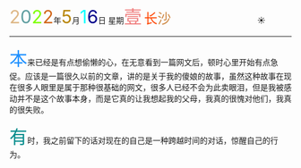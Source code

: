 <font size=6><font color=#DEB887>2</font><font color=#5F9EA0>0</font><font color=7FFF00>2</font><font color=#D2691E>2</font></font>年<font size=6 color=#B8860B>5</font>月<font size=6 color=OOFFFF>1</font><font size=6 color=#00008B>6</font>日 星期<font size=6 color=#F08080>壹</font>
<font size=5><font color=#FF4500>长</font><font color=#CD853F>沙</font></font>&emsp;&emsp;&emsp;&emsp;&emsp;&emsp;&emsp;&emsp;&emsp;&emsp;&emsp;:sunny:

-----

<font size=6 color=#1E90FF>本</font>来已经是有点想偷懒的心，在无意看到一篇网文后，顿时心里开始有点急促。应该是一篇很久以前的文章，讲的是关于我的傻娘的故事，虽然这种故事在现在很多人眼里是属于那种很基础的网文，很多人已经不会为此卖眼泪，但是我被感动并不是这个故事本身，而是它真的让我想起我的父母，我真的很愧对他们，我真的很失败。

<font size=6 color=#008B8B>有</font>时，我之前留下的话对现在的自己是一种跨越时间的对话，惊醒自己的行为。

